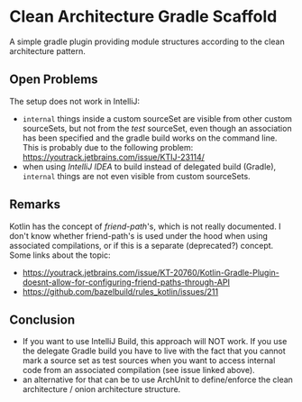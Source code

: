 # Clean Architecture Gradle Scaffold

A simple gradle plugin providing module structures according to the clean architecture pattern.

## Open Problems

The setup does not work in IntelliJ:
- `internal` things inside a custom sourceSet are visible from other custom sourceSets, but not from the *test* sourceSet, even though an association has been specified and the gradle build works on the command line. This is probably due to the following problem: https://youtrack.jetbrains.com/issue/KTIJ-23114/
- when using *IntelliJ IDEA* to build instead of delegated build (Gradle), `internal` things are not even visible from custom sourceSets.

## Remarks
Kotlin has the concept of *friend-path*'s, which is not really documented. I don't know whether friend-path's is used under the hood when using associated compilations, or if this is a separate (deprecated?) concept. Some links about the topic:
* https://youtrack.jetbrains.com/issue/KT-20760/Kotlin-Gradle-Plugin-doesnt-allow-for-configuring-friend-paths-through-API
* https://github.com/bazelbuild/rules_kotlin/issues/211

## Conclusion
* If you want to use IntelliJ Build, this approach will NOT work. If you use the delegate Gradle build you have to live with the fact that you cannot mark a source set as test sources when you want to access internal code from an associated compilation (see issue linked above).
* an alternative for that can be to use ArchUnit to define/enforce the clean architecture / onion architecture structure.
